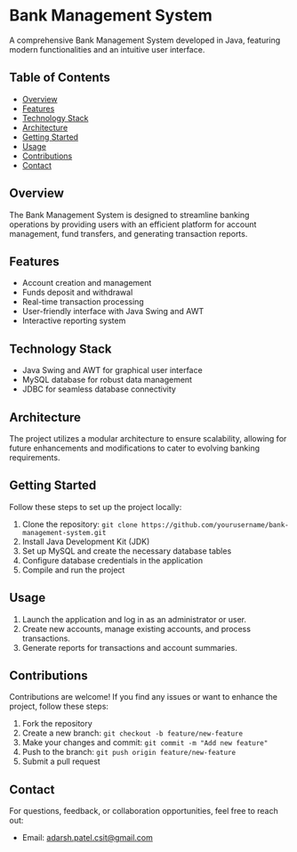 # Bank Management System

A comprehensive Bank Management System developed in Java, featuring modern functionalities and an intuitive user interface.

## Table of Contents
- [Overview](#overview)
- [Features](#features)
- [Technology Stack](#technology-stack)
- [Architecture](#architecture)
- [Getting Started](#getting-started)
- [Usage](#usage)
- [Contributions](#contributions)
- [Contact](#contact)

## Overview
The Bank Management System is designed to streamline banking operations by providing users with an efficient platform for account management, fund transfers, and generating transaction reports.

## Features
- Account creation and management
- Funds deposit and withdrawal
- Real-time transaction processing
- User-friendly interface with Java Swing and AWT
- Interactive reporting system

## Technology Stack
- Java Swing and AWT for graphical user interface
- MySQL database for robust data management
- JDBC for seamless database connectivity

## Architecture
The project utilizes a modular architecture to ensure scalability, allowing for future enhancements and modifications to cater to evolving banking requirements.

## Getting Started
Follow these steps to set up the project locally:
1. Clone the repository: `git clone https://github.com/yourusername/bank-management-system.git`
2. Install Java Development Kit (JDK)
3. Set up MySQL and create the necessary database tables
4. Configure database credentials in the application
5. Compile and run the project

## Usage
1. Launch the application and log in as an administrator or user.
2. Create new accounts, manage existing accounts, and process transactions.
3. Generate reports for transactions and account summaries.

## Contributions
Contributions are welcome! If you find any issues or want to enhance the project, follow these steps:
1. Fork the repository
2. Create a new branch: `git checkout -b feature/new-feature`
3. Make your changes and commit: `git commit -m "Add new feature"`
4. Push to the branch: `git push origin feature/new-feature`
5. Submit a pull request

## Contact
For questions, feedback, or collaboration opportunities, feel free to reach out:
- Email: adarsh.patel.csit@gmail.com
